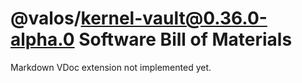 # @valos/kernel-vault@0.36.0-alpha.0 Software Bill of Materials

Markdown VDoc extension not implemented yet.
